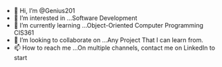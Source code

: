 - 👋 Hi, I’m @Genius201
- 👀 I’m interested in ...Software Development 
- 🌱 I’m currently learning ...Object-Oriented Computer Programming CIS361
- 💞️ I’m looking to collaborate on ...Any Project That I can learn from.
- 📫 How to reach me ...On multiple channels, contact me on LinkedIn to start

<!---
Genius201/Genius201 is a ✨ special ✨ repository because its `README.md` (this file) appears on your GitHub profile.
You can click the Preview link to take a look at your changes.
--->

